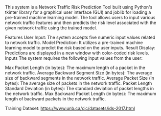 This system is a Network Traffic Risk Prediction Tool built using Python's tkinter library for a graphical user interface (GUI) and joblib for loading a pre-trained machine learning model. The tool allows users to input various network traffic features and then predicts the risk level associated with the given network traffic using the trained model.

Features
User Input: The system accepts five numeric input values related to network traffic.
Model Prediction: It utilizes a pre-trained machine learning model to predict the risk based on the user inputs.
Result Display: Predictions are displayed in a new window with color-coded risk levels.
Inputs
The system requires the following input values from the user:

Max Packet Length (in bytes): The maximum length of a packet in the network traffic.
Average Backward Segment Size (in bytes): The average size of backward segments in the network traffic.
Average Packet Size (in bytes): The average size of packets in the network traffic.
Packet Length Standard Deviation (in bytes): The standard deviation of packet lengths in the network traffic.
Max Backward Packet Length (in bytes): The maximum length of backward packets in the network traffic.

Training Dataset: https://www.unb.ca/cic/datasets/ids-2017.html
